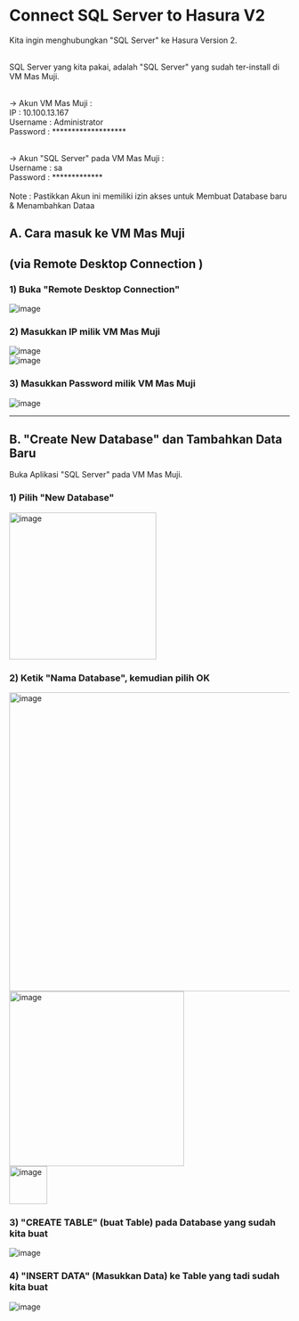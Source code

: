 # Connect SQL Server to Hasura V2

Kita ingin menghubungkan "SQL Server" ke Hasura Version 2.  <br/>   <br/>

SQL Server yang kita pakai, adalah "SQL Server" yang sudah ter-install di VM Mas Muji.  <br/> <br/>

-> Akun VM Mas Muji :  <br/>
IP : 10.100.13.167        <br/>
Username : Administrator         <br/>
Password : *******************           <br/> <br/>

-> Akun "SQL Server" pada VM Mas Muji :      <br/>
Username : sa           <br/>
Password : *************           <br/> <br/>
Note : Pastikkan Akun ini memiliki izin akses untuk Membuat Database baru & Menambahkan Dataa

## A. Cara masuk ke VM Mas Muji
## (via Remote Desktop Connection )

### 1) Buka "Remote Desktop Connection"
![image](https://github.com/user-attachments/assets/5984062e-a916-4ff7-818a-d3e75f784ff0)

### 2) Masukkan IP milik VM Mas Muji
![image](https://github.com/user-attachments/assets/af4f7160-fad1-4d7a-b659-de5c3538d875)   <br/>
![image](https://github.com/user-attachments/assets/9c7ec34d-39a0-4391-89bd-ac7ce289c803)  

### 3) Masukkan Password milik VM Mas Muji
![image](https://github.com/user-attachments/assets/79160273-e828-4f68-b9b7-51563195b2db)


----------------
## B. "Create New Database" dan Tambahkan Data Baru

Buka Aplikasi "SQL Server" pada VM Mas Muji.

### 1) Pilih "New Database"
<img width="264" alt="image" src="https://github.com/user-attachments/assets/87900f4c-e0cf-4ff2-9873-2cd6d4c5b1f3" />

### 2) Ketik "Nama Database", kemudian pilih OK
<img width="537" alt="image" src="https://github.com/user-attachments/assets/8fd31fd3-da7a-4d1b-903f-485183dfffc5" />     <br/>
<img width="314" alt="image" src="https://github.com/user-attachments/assets/b3fb5424-dabb-466e-9a98-85cb5ef1eee2" />     <br/>
<img width="68" alt="image" src="https://github.com/user-attachments/assets/fdb09537-cc24-4e6a-b575-78e79bcf50b7" />    <br/>

### 3) "CREATE TABLE" (buat Table) pada Database yang sudah kita buat
![image](https://github.com/user-attachments/assets/840a5dbd-e682-4571-9fd8-8628ec1f9223)


### 4) "INSERT DATA" (Masukkan Data) ke Table yang tadi sudah kita buat 
![image](https://github.com/user-attachments/assets/d4de8bfb-0ede-4ac6-8bc8-75d67431741b)









